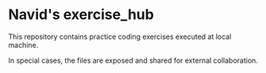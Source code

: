# Navid's exercise_hub


This repository contains practice coding exercises executed at local machine.

In special cases, the files are exposed and shared for external collaboration.

